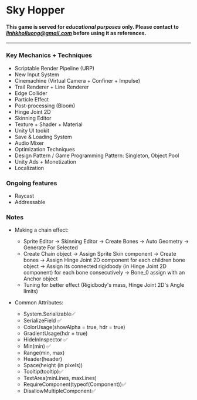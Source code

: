 # Sky Hopper

#### This game is served for ***educational purposes*** only. Please contact to *linhkhoiluong@gmail.com* before using it as references.
---
### Key Mechanics + Techniques

- Scriptable Render Pipeline (URP)
- New Input System
- Cinemachine (Virtual Camera + Confiner + Impulse)
- Trail Renderer + Line Renderer
- Edge Collider
- Particle Effect
- Post-processing (Bloom)
- Hinge Joint 2D
- Skinning Editor
- Texture + Shader + Material
- Unity UI tookit
- Save & Loading System
- Audio Mixer
- Optimization Techniques
- Design Pattern / Game Programming Pattern: Singleton, Object Pool
- Unity Ads + Monetization
- Localization

### Ongoing features
- Raycast
- Addressable


### Notes

- Making a chain effect:
    + Sprite Editor -> Skinning Editor -> Create Bones -> Auto Geometry -> Generate For Selected
    + Create Chain object -> Assign Sprite Skin component -> Create bones -> Assign Hinge Joint 2D component for each children bone object -> Assign its connected rigidbody (in Hinge Joint 2D component) for each bone consecutively -> Bone_0 assign with an Anchor object
    + Tuning for better effect (Rigidbody's mass, Hinge Joint 2D's Angle limits)

- Common Attributes:
    + System.Serializable✅
    + SerializeField ✅
    + ColorUsage(showAlpha = true, hdr = true)
    + GradientUsage(hdr = true)
    + HideInInspector ✅
    + Min(min) ✅
    + Range(min, max)
    + Header(header) 
    + Space(height (in pixels))
    + Tooltip(tooltip)✅
    + TextArea(minLines, maxLines)
    + RequireComponent(typeof(Component))✅
    + DisallowMultipleComponent✅